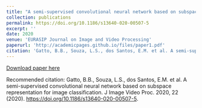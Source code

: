 ```yaml
---
title: "A semi-supervised convolutional neural network based on subspace representation for image classification"
collection: publications
permalink: https://doi.org/10.1186/s13640-020-00507-5
excerpt: ''
date: 2020
venue: 'EURASIP Journal on Image and Video Processing'
paperurl: 'http://academicpages.github.io/files/paper1.pdf'
citation: 'Gatto, B.B., Souza, L.S., dos Santos, E.M. et al. A semi-supervised convolutional neural network based on subspace representation for image classification. J Image Video Proc. 2020, 22 (2020). https://doi.org/10.1186/s13640-020-00507-5'
---
```


[Download paper here](http://academicpages.github.io/files/paper2020-01.pdf)

Recommended citation: Gatto, B.B., Souza, L.S., dos Santos, E.M. et al. A semi-supervised convolutional neural network based on subspace representation for image classification. J Image Video Proc. 2020, 22 (2020). https://doi.org/10.1186/s13640-020-00507-5.
